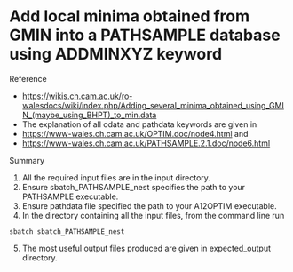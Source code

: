 # Add local minima obtained from GMIN into a PATHSAMPLE database using ADDMINXYZ keyword

Reference
- https://wikis.ch.cam.ac.uk/ro-walesdocs/wiki/index.php/Adding_several_minima_obtained_using_GMIN_(maybe_using_BHPT)_to_min.data
- The explanation of all odata and pathdata keywords are given in
- https://www-wales.ch.cam.ac.uk/OPTIM.doc/node4.html and
- https://www-wales.ch.cam.ac.uk/PATHSAMPLE.2.1.doc/node6.html

Summary
1. All the required input files are in the input directory.
2. Ensure sbatch_PATHSAMPLE_nest specifies the path to your PATHSAMPLE executable.
3. Ensure pathdata file specified the path to your A12OPTIM executable.
4. In the directory containing all the input files, from the command line run
```
sbatch sbatch_PATHSAMPLE_nest
```
5. The most useful output files produced are given in expected_output directory.
